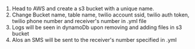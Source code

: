 1. Head to AWS and create a s3 bucket with a unique name.
2. Change Bucket name, table name, twilio account ssid, twilio auth token, twilio phone number and receiver's number in .yml file
3. Logs will be seen in dynamoDb upon removing and adding files in s3 bucket
4. Alos an SMS will be sent to the receiver's number specified in .yml
